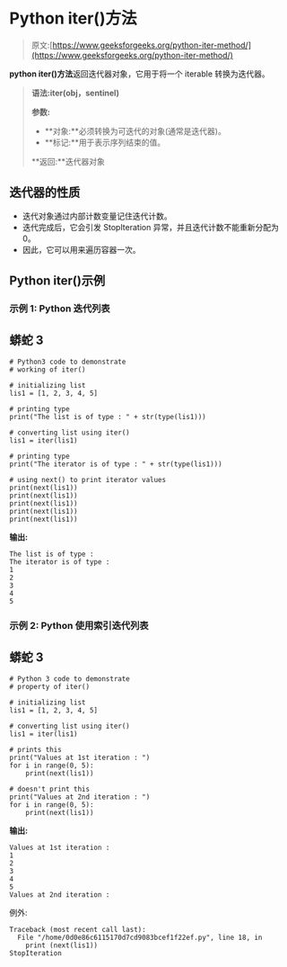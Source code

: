# Python iter()方法

> 原文:[https://www.geeksforgeeks.org/python-iter-method/](https://www.geeksforgeeks.org/python-iter-method/)

**python iter()方法**返回迭代器对象，它用于将一个 iterable 转换为迭代器。

> **语法:iter(obj，sentinel)**
> 
> **参数:**
> 
> *   **对象:**必须转换为可迭代的对象(通常是迭代器)。
> *   **标记:**用于表示序列结束的值。
> 
> **返回:**迭代器对象

## 迭代器的性质

*   迭代对象通过内部计数变量记住迭代计数。
*   迭代完成后，它会引发 StopIteration 异常，并且迭代计数不能重新分配为 0。
*   因此，它可以用来遍历容器一次。

## **Python iter()示例**

### **示例 1: Python 迭代列表**

## 蟒蛇 3

```
# Python3 code to demonstrate
# working of iter()

# initializing list
lis1 = [1, 2, 3, 4, 5]

# printing type
print("The list is of type : " + str(type(lis1)))

# converting list using iter()
lis1 = iter(lis1)

# printing type
print("The iterator is of type : " + str(type(lis1)))

# using next() to print iterator values
print(next(lis1))
print(next(lis1))
print(next(lis1))
print(next(lis1))
print(next(lis1))
```

**输出:**

```
The list is of type : 
The iterator is of type : 
1
2
3
4
5
```

### 示例 2: Python 使用索引迭代列表

## 蟒蛇 3

```
# Python 3 code to demonstrate
# property of iter()

# initializing list
lis1 = [1, 2, 3, 4, 5]

# converting list using iter()
lis1 = iter(lis1)

# prints this
print("Values at 1st iteration : ")
for i in range(0, 5):
    print(next(lis1))

# doesn't print this
print("Values at 2nd iteration : ")
for i in range(0, 5):
    print(next(lis1))
```

**输出:**

```
Values at 1st iteration : 
1
2
3
4
5
Values at 2nd iteration : 
```

例外:

```
Traceback (most recent call last):
  File "/home/0d0e86c6115170d7cd9083bcef1f22ef.py", line 18, in 
    print (next(lis1))
StopIteration
```